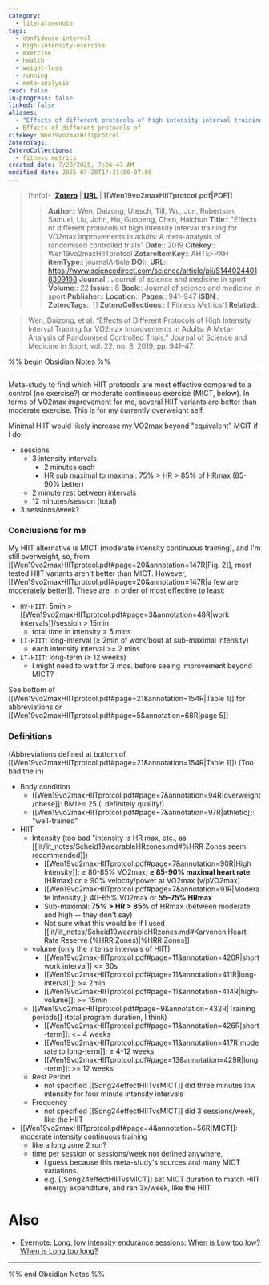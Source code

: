 ```yaml
---
category:
  - literaturenote
tags:
  - confidence-interval
  - high-intensity-exercise
  - exercise
  - health
  - weight-loss
  - running
  - meta-analysis
read: false
in-progress: false
linked: false
aliases:
  - "Effects of different protocols of high intensity interval training for VO2max improvements in adults: A meta-analysis of randomised controlled trials"
  - Effects of different protocols of
citekey: Wen19vo2maxHIITprotcol
ZoteroTags: 
ZoteroCollections:
  - fitness_metrics
created date: 7/28/2025, 7:26:47 AM
modified date: 2025-07-28T17:21:50-07:00
---
```


> [!info]- &nbsp;[**Zotero**](zotero://select/library/items/AHTEFPXH)  | [**URL**](https://www.sciencedirect.com/science/article/pii/S1440244018309198) | **[[Wen19vo2maxHIITprotcol.pdf|PDF]]**
>> **Author**:: Wen, Daizong,  Utesch, Till,  Wu, Jun,  Robertson, Samuel,  Liu, John,  Hu, Guopeng,  Chen, Haichun
> **Title**:: "Effects of different protocols of high intensity interval training for VO2max improvements in adults: A meta-analysis of randomised controlled trials"
> **Date**:: 2019
> **Citekey**:: Wen19vo2maxHIITprotcol
> **ZoteroItemKey**:: AHTEFPXH
> **itemType**:: journalArticle
> **DOI**:: 
> **URL**:: https://www.sciencedirect.com/science/article/pii/S1440244018309198
> **Journal**:: Journal of science and medicine in sport
> **Volume**:: 22
> **Issue**:: 8
> **Book**:: Journal of science and medicine in sport
> **Publisher**:: 
> **Location**:: 
> **Pages**:: 941–947
> **ISBN**:: 
> **ZoteroTags**:: []
> **ZoteroCollections**:: ['Fitness Metrics']
> **Related**::

>  Wen, Daizong, et al. “Effects of Different Protocols of High Intensity Interval Training for VO2max Improvements in Adults: A Meta-Analysis of Randomised Controlled Trials.” Journal of Science and Medicine in Sport, vol. 22, no. 8, 2019, pp. 941–47.

%% begin Obsidian Notes %%
___
Meta-study to find which HIIT protocols are most effective compared to a control (no exercise?) or moderate continuous exercise (MICT, below).
In terms of VO2max improvement for me, several HIIT variants are better than moderate exercise. This is for my currently overweight self.

Minimal HIIT would likely increase my VO2max beyond "equivalent" MCIT if I do:
- sessions 
	- 3 intensity intervals 
		- 2 minutes each
		- HR sub maximal to maximal: 75% > HR > 85% of HRmax (85-90% better)
	- 2 minute rest between intervals
	- 12 minutes/session (total)
- 3 sessions/week?
### Conclusions for me
My HIIT alternative is MICT (moderate intensity continuous training), and I'm still overweight, so, from [[Wen19vo2maxHIITprotcol.pdf#page=20&annotation=147R|Fig. 2]], most tested HIIT variants aren't better than MICT.  However, [[Wen19vo2maxHIITprotcol.pdf#page=20&annotation=147R|a few are moderately better]].  These are, in order of most effective to least:

- `HV-HIIT`: 5min > [[Wen19vo2maxHIITprotcol.pdf#page=3&annotation=48R|work intervals]]/session > 15min 
	- total time in intensity > 5 mins
- `LI-HIIT`: long-interval (≥ 2min of work/bout at sub-maximal intensity)
	- each intensity interval >= 2 mins
- `LT-HIIT`: long-term (≥ 12 weeks)
	- I might need to wait for 3 mos. before seeing improvement beyond MICT?

See bottom of [[Wen19vo2maxHIITprotcol.pdf#page=21&annotation=154R|Table 1]] for abbreviations or [[Wen19vo2maxHIITprotcol.pdf#page=5&annotation=68R|page 5]]
### Definitions
(Abbreviations defined at bottom of [[Wen19vo2maxHIITprotcol.pdf#page=21&annotation=154R|Table 1]])
(Too bad the in)

- Body condition
	- [[Wen19vo2maxHIITprotcol.pdf#page=7&annotation=94R|overweight/obese]]: BMI>= 25 (I definitely qualify!)
	- [[Wen19vo2maxHIITprotcol.pdf#page=7&annotation=97R|athletic]]: "well-trained"
- HIIT
	- Intensity
	  (too bad "intensity is HR max, etc., as [[lit/lit_notes/Scheid19wearableHRzones.md#%HRR Zones seem recommended]])
		- [[Wen19vo2maxHIITprotcol.pdf#page=7&annotation=90R|High Intensity]]: ≥ 80-85% VO2max, **≥ 85-90% maximal heart rate** [HRmax] 
		                  or ≥ 90% velocity/power at VO2max [v/pVO2max]
		- [[Wen19vo2maxHIITprotcol.pdf#page=7&annotation=91R|Moderate Intensity]]: 40–65% VO2max or **55–75% HRmax**
		- Sub-maximal: **75% > HR > 85%** of HRmax (between moderate and high -- they don't say)
		- Not sure what this would be if I used [[lit/lit_notes/Scheid19wearableHRzones.md#Karvonen Heart Rate Reserve (%HRR Zones)|%HRR Zones]]
	- volume (only the intense intervals of HIIT)
		- [[Wen19vo2maxHIITprotcol.pdf#page=11&annotation=420R|short work interval]] <= 30s
		- [[Wen19vo2maxHIITprotcol.pdf#page=11&annotation=411R|long-interval]]: >= 2min
		- [[Wen19vo2maxHIITprotcol.pdf#page=11&annotation=414R|high-volume]]: >= 15min
	- [[Wen19vo2maxHIITprotcol.pdf#page=9&annotation=432R|Training periods]] (total program duration, I think)
		- [[Wen19vo2maxHIITprotcol.pdf#page=11&annotation=426R|short-term]]: <= 4 weeks
		- [[Wen19vo2maxHIITprotcol.pdf#page=11&annotation=417R|moderate to long-term]]: ≥ 4-12 weeks
		- [[Wen19vo2maxHIITprotcol.pdf#page=13&annotation=429R|long-term]]: >= 12 weeks
	- Rest Period
		- not specified [[Song24effectHIITvsMICT]] did three minutes low intensity for four minute intensity intervals
	- Frequency
		- not specified [[Song24effectHIITvsMICT]] did 3 sessions/week, like the HIIT
- [[Wen19vo2maxHIITprotcol.pdf#page=4&annotation=56R|MICT]]: moderate intensity continuous training
	- like a long zone 2 run?
	- time per session or sessions/week not defined anywhere, 
		- I guess because this meta-study's sources and many MICT variations.
		- e.g. [[Song24effectHIITvsMICT]] set MICT duration to match HIIT energy expenditure, and ran 3x/week, like the HIIT
# Also
- [Evernote: Long, low intensity endurance sessions: When is Low too low?  When is Long too long?](https://share.evernote.com/note/a689163e-387f-47f8-bbc8-b7f4e592f36d)
___
%% end Obsidian Notes %%
